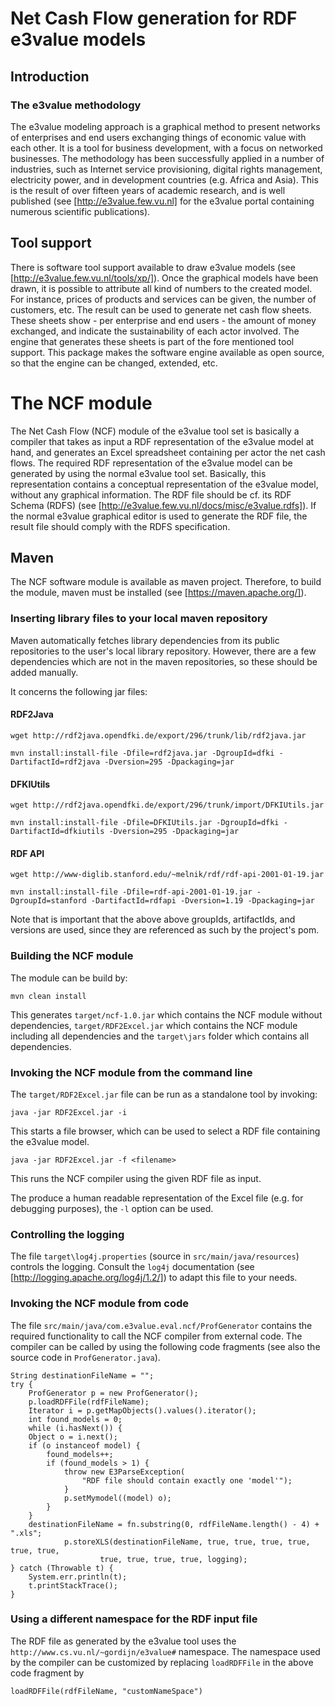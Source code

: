 # Net Cash Flow generation for RDF e3value models

## Introduction

### The e3value methodology
The e3value modeling approach is a graphical method to present networks of enterprises and end users exchanging things of economic value with each other. It is a tool for business development, with a focus on networked businesses.
The methodology has been successfully applied in a number of industries, such as Internet service provisioning, digital rights management, electricity power, and in development countries (e.g. Africa and Asia).
This is the result of over fifteen years of academic research, and is well published (see [http://e3value.few.vu.nl] for the e3value portal containing numerous scientific publications).

## Tool support
There is software tool support available to draw e3value models (see [http://e3value.few.vu.nl/tools/xp/]).
Once the graphical models have been drawn, it is possible to attribute all kind of numbers to the created model.
For instance, prices of products and services can be given, the number of customers, etc.
The result can be used to generate net cash flow sheets.
These sheets show - per enterprise and end users -  the amount of money exchanged, and indicate the sustainability of each actor involved.
The engine that generates these sheets is part of the fore mentioned tool support.
This package makes the software engine available as open source, so that the engine can be changed, extended, etc.

# The NCF module
The Net Cash Flow (NCF) module of the e3value tool set is basically a compiler that takes as input a RDF representation of the e3value model at hand,
and generates an Excel spreadsheet containing per actor the net cash flows.
The required RDF representation of the e3value model can be generated by using the normal e3value tool set.
Basically, this representation contains a conceptual representation of the e3value model, without any graphical information.
The RDF file should be cf. its RDF Schema (RDFS) (see [http://e3value.few.vu.nl/docs/misc/e3value.rdfs]).
If the normal e3value graphical editor is used to generate the RDF file, the result file should comply with the RDFS specification.

## Maven
The NCF software module is available as maven project.
Therefore, to build the module, maven must be installed (see [https://maven.apache.org/]).

### Inserting library files to your local maven repository
Maven automatically fetches library dependencies from its public repositories to the user's local library repository.
However, there are a few dependencies which are not in the maven repositories, so these should be added manually.

It concerns the following jar files:

#### RDF2Java
```
wget http://rdf2java.opendfki.de/export/296/trunk/lib/rdf2java.jar

mvn install:install-file -Dfile=rdf2java.jar -DgroupId=dfki -DartifactId=rdf2java -Dversion=295 -Dpackaging=jar
```

#### DFKIUtils
```
wget http://rdf2java.opendfki.de/export/296/trunk/import/DFKIUtils.jar

mvn install:install-file -Dfile=DFKIUtils.jar -DgroupId=dfki -DartifactId=dfkiutils -Dversion=295 -Dpackaging=jar
```

#### RDF API
```
wget http://www-diglib.stanford.edu/~melnik/rdf/rdf-api-2001-01-19.jar

mvn install:install-file -Dfile=rdf-api-2001-01-19.jar -DgroupId=stanford -DartifactId=rdfapi -Dversion=1.19 -Dpackaging=jar
```

Note that is important that the above above groupIds, artifactIds, and versions are used, since they are referenced as such by the project's pom.

### Building the NCF module
The module can be build by:

```
mvn clean install
```

This generates `target/ncf-1.0.jar` which contains the NCF module without dependencies, `target/RDF2Excel.jar` which contains the NCF module including all dependencies and the `target\jars` folder which contains all dependencies.

### Invoking the NCF module from the command line
The `target/RDF2Excel.jar` file can be run as a standalone tool by invoking:

```
java -jar RDF2Excel.jar -i
```

This starts a file browser, which can be used to select a RDF file containing the e3value model.

```
java -jar RDF2Excel.jar -f <filename>
```

This runs the NCF compiler using the given RDF file as input.

The produce a human readable representation of the Excel file (e.g. for debugging purposes), the `-l` option can be used.

### Controlling the logging
The file `target\log4j.properties` (source in `src/main/java/resources`) controls the logging.
Consult the `log4j` documentation (see [http://logging.apache.org/log4j/1.2/]) to adapt this file to your needs.

### Invoking the NCF module from code

The file `src/main/java/com.e3value.eval.ncf/ProfGenerator` contains the required functionality to call the NCF compiler from external code. The compiler can be called by using the following code fragments (see also the source code in `ProfGenerator.java`).

```
String destinationFileName = "";
try {
	ProfGenerator p = new ProfGenerator();
	p.loadRDFFile(rdfFileName);
	Iterator i = p.getMapObjects().values().iterator();
	int found_models = 0;
	while (i.hasNext()) {
	Object o = i.next();
	if (o instanceof model) {
		found_models++;
		if (found_models > 1) {
			throw new E3ParseException(
           		"RDF file should contain exactly one 'model'");
           	}
			p.setMymodel((model) o);
		}
	}
	destinationFileName = fn.substring(0, rdfFileName.length() - 4) + ".xls";
            p.storeXLS(destinationFileName, true, true, true, true, true, true,
                    true, true, true, true, logging);
} catch (Throwable t) {
	System.err.println(t);
    t.printStackTrace();
}

```

### Using a different namespace for the RDF input file
The RDF file as generated by the e3value tool uses the `http://www.cs.vu.nl/~gordijn/e3value#` namespace.
The namespace used by the compiler can be customized by replacing `loadRDFFile` in the above code fragment by
```
loadRDFFile(rdfFileName, "customNameSpace")
```

